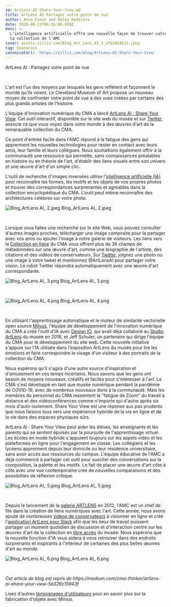 ```yaml
---
id: ArtLens-AI-Share-Your-View.md
title: ArtLens AI Partagez votre point de vue
author: Anna Faxon and Haley Kedziora
date: 2020-09-11T06:55:00.939Z
desc: >-
  L'intelligence artificielle offre une nouvelle façon de trouver votre vue dans
  la collection de l'AMC
cover: assets.zilliz.com/Blog_Art_Lens_AI_1_a7b1054511.jpeg
tag: Scenarios
canonicalUrl: 'https://zilliz.com/blog/ArtLens-AI-Share-Your-View'
---
```

<custom-h1>ArtLens AI : Partagez votre point de vue</custom-h1><p><br/></p>
<p>L'art est l'un des moyens par lesquels les gens reflètent et façonnent le monde qu'ils voient. Le Cleveland Museum of Art propose un nouveau moyen de confronter votre point de vue à des vues créées par certains des plus grands artistes de l'histoire.</p>
<p>L'équipe d'innovation numérique du CMA a lancé <a href="https://www.clevelandart.org/art/collection/share-your-view">ArtLens AI : Share Your View</a>. Cet outil interactif, disponible sur le site web du musée et sur <a href="https://twitter.com/ArtlensAI">Twitter</a>, associe ce que vous voyez dans votre monde à des œuvres d'art de la remarquable collection du CMA.</p>
<p>Ce point d'entrée facile dans l'AMC répond à la fatigue des gens qui apprennent les nouvelles technologies pour rester en contact avec leurs amis, leur famille et leurs collègues. Nous souhaitions également offrir à la communauté une ressource qui permette, sans connaissances préalables en histoire ou en théorie de l'art, d'établir des liens visuels entre son univers et une œuvre d'art d'un simple clic.</p>
<p>L'outil de recherche d'images inversées utilise l'<a href="https://en.wikipedia.org/wiki/Artificial_intelligence">intelligence artificielle (IA)</a> pour reconnaître les formes, les motifs et les objets de vos propres photos et trouver des correspondances surprenantes et agréables dans la collection encyclopédique du CMA. L'outil peut même reconnaître des architectures célèbres sur votre photo.</p>
<p>
  
   <span class="img-wrapper"> <img translate="no" src="https://assets.zilliz.com/Blog_Art_Lens_AI_2_66517b5302.jpeg" alt="Blog_ArtLens AI_ 2.jpeg" class="doc-image" id="blog_artlens-ai_-2.jpeg" />
   </span> <span class="img-wrapper"> <span>Blog_ArtLens AI_ 2.jpeg</span> </span></p>
<p><br/></p>
<p>Lorsque vous faites une recherche sur le site Web, vous pouvez consulter d'autres images proches, télécharger une image composite pour la partager avec vos amis ou ajouter l'image à notre galerie de visiteurs. Les liens vers la <a href="https://www.clevelandart.org/art/collection/search">Collection en ligne</a> du CMA vous offrent plus de 36 champs de métadonnées sur une œuvre d'art, comme une biographie de l'artiste, des citations et des vidéos de conservateurs. Sur <a href="https://twitter.com/ArtlensAI">Twitter</a>, joignez une photo ou une image à votre tweet et mentionnez @ArtLensAI pour partager votre vision. Le robot Twitter répondra automatiquement avec une œuvre d'art correspondante.</p>
<p>
  
   <span class="img-wrapper"> <img translate="no" src="https://assets.zilliz.com/Blog_Art_Lens_AI_3_b77e68aef9.png" alt="Blog_ArtLens AI_ 3.png" class="doc-image" id="blog_artlens-ai_-3.png" />
   </span> <span class="img-wrapper"> <span>Blog_ArtLens AI_ 3.png</span> </span></p>
<p><br/></p>
<p>
  
   <span class="img-wrapper"> <img translate="no" src="https://assets.zilliz.com/Blog_Art_Lens_AI_4_f5cfe6af29.png" alt="Blog_ArtLens AI_ 4.png" class="doc-image" id="blog_artlens-ai_-4.png" />
   </span> <span class="img-wrapper"> <span>Blog_ArtLens AI_ 4.png</span> </span></p>
<p><br/></p>
<p>En utilisant l'apprentissage automatique et le moteur de similarité vectorielle open source <a href="https://milvus.io/">Milvus</a>, l'équipe de développement de l'innovation numérique du CMA a créé l'outil d'IA avec <a href="https://www.design-io.com/">Design IO</a>, qui avait déjà collaboré au <a href="https://www.clevelandart.org/artlens-gallery/artlens-studio">Studio ArtLens</a> du musée en 2016, et Jeff Schuler, un partenaire qui dirige l'équipe du CMA pour le développement du site web. Cette nouvelle initiative s'appuie sur l'IA utilisée dans l'exposition ArtLens du musée pour lire les émotions et faire correspondre le visage d'un visiteur à des portraits de la collection du CMA.</p>
<p>Nous espérons qu'il s'agira d'une autre source d'inspiration et d'amusement en ces temps incertains. Nous savons que les gens ont besoin de moyens nouveaux, créatifs et faciles pour s'intéresser à l'art. Le CMA s'est développé en tant que musée numérique pendant la pandémie de COVID-19, avec de nombreux nouveaux dons à la communauté. Mais les membres du personnel du CMA ressentent la "fatigue de Zoom" du travail à distance et des vidéoconférences comme n'importe qui d'autre après six mois d'auto-isolement. Share Your View est une réponse aux pas prudents que nous faisons tous vers une expérience hybride de la vie en ligne et de la vie dans des espaces physiques sûrs.</p>
<p>ArtLens AI : Share Your View peut aider les élèves, les enseignants et les parents qui se sentent épuisés par la poursuite de l'apprentissage virtuel. Les écoles en mode hybride s'appuient toujours sur les appels vidéo et les plateformes en ligne pour l'engagement en classe. Les collégiens et les lycéens apprennent depuis leur domicile ou leur résidence universitaire, sans avoir accès aux ressources du campus. L'équipe éducative de l'AMC a déjà commencé à partager cet outil pour susciter des conversations sur la composition, la palette et les motifs. Le fait de placer une œuvre d'art côte à côte avec une vue contemporaine crée de nouvelles comparaisons et des possibilités de réflexion critique.</p>
<p>
  
   <span class="img-wrapper"> <img translate="no" src="https://assets.zilliz.com/Blog_Art_Lens_AI_5_6fc48ea113.jpeg" alt="Blog_ArtLens AI_ 5.jpeg" class="doc-image" id="blog_artlens-ai_-5.jpeg" />
   </span> <span class="img-wrapper"> <span>Blog_ArtLens AI_ 5.jpeg</span> </span></p>
<p><br/></p>
<p>Depuis le lancement de la <a href="https://www.clevelandart.org/artlens-gallery">galerie ARTLENS</a> en 2012, l'AMC est un chef de file dans la création de liens numériques avec l'art. Cette année, nous avons ajouté de nombreuses <a href="https://www.clevelandart.org/home-where-art-video-series">vidéos de conservateurs</a> à visionner en ligne et créé l'<a href="https://www.clevelandart.org/artlens-for-slack">application ArtLens pour Slack</a> afin que les lieux de travail puissent partager un moment quotidien de discussion et d'interaction centré sur les œuvres d'art de la collection en <a href="https://www.clevelandart.org/open-access">libre accès</a> du musée. Nous espérons que la nouvelle fonction d'IA vous aidera à vous retrouver dans des endroits surprenants et inspirants à l'intérieur de certaines des plus belles œuvres d'art au monde.</p>
<p>
  
   <span class="img-wrapper"> <img translate="no" src="https://assets.zilliz.com/Blog_Art_Lens_AI_6_36d8922e8c.png" alt="Blog_ArtLens AI_ 6.png" class="doc-image" id="blog_artlens-ai_-6.png" />
   </span> <span class="img-wrapper"> <span>Blog_ArtLens AI_ 6.png</span> </span></p>
<p><br/></p>
<p><em>Cet article de blog est repris de https://medium.com/cma-thinker/artlens-ai-share-your-view-5a326c15943f</em></p>
<p>Lisez d'autres <a href="https://zilliz.com/user-stories">témoignages d'utilisateurs</a> pour en savoir plus sur la fabrication d'objets avec Milvus.</p>
